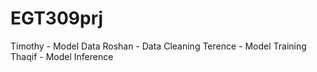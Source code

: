 # EGT309prj

Timothy - Model Data
Roshan - Data Cleaning
Terence - Model Training
Thaqif - Model Inference

